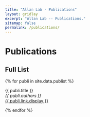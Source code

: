 ```yaml
---
title: "Allan Lab - Publications"
layout: gridlay
excerpt: "Allan Lab -- Publications."
sitemap: false
permalink: /publications/
---
```



# Publications

## Full List

{% for publi in site.data.publist %}

  {{ publi.title }} <br />
  <em>{{ publi.authors }} </em><br /><a href="{{ publi.link.url }}">{{ publi.link.display }}</a>

{% endfor %}

